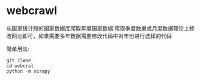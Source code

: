 # webcrawl
从国家统计局的国家数据库爬取年度国家数据
爬取季度数据或月度数据理论上修改网址即可，如果需要多年数据需要修改代码中对年份进行选择的代码

<p>简单用法:<p/>
<code>git clone</code>
<br>
<code>cd webcral</code>
<br>
<code>python -m scrapy</code>

